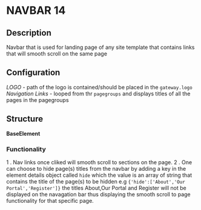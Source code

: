# NAVBAR 14

## Description
Navbar that is used for landing page of any site template that contains links that will smooth scroll on the same page

## Configuration
*LOGO* - path of the logo is contained/should be placed in the  `gateway.logo`
*Navigation Links* - looped from thr `pagegroups` and displays titles of all the pages in the pagegroups
## Structure
**BaseElement**

### Functionality
1 . Nav links once cliked will smooth scroll to sections on the page. 
2 . One can choose to hide page(s) titles from the navbar by adding a key in the element details object called `hide` which the value is an array of string that contains the title of the page(s) to be hidden e.g `{'hide':['About','Our Portal','Register']}` the titles About,Our Portal and Register will not be displayed on the navagation bar thus displaying the smooth scroll to page functionality for that specific page.

